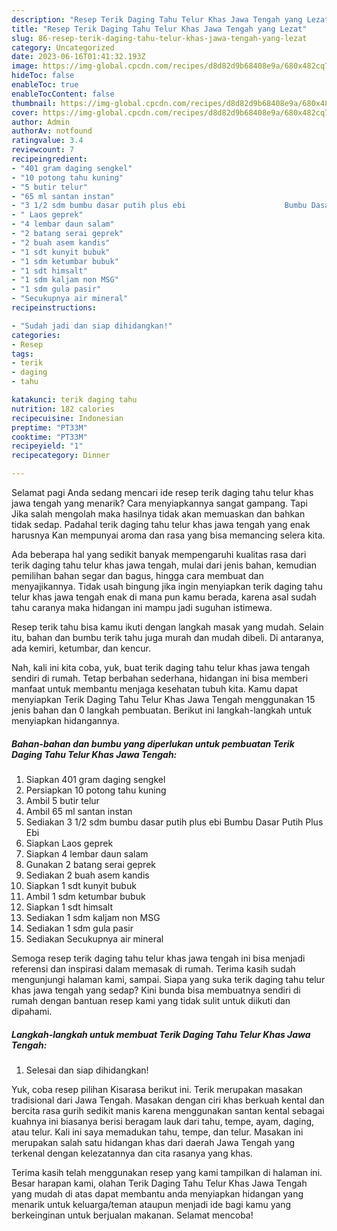 ```yaml
---
description: "Resep Terik Daging Tahu Telur Khas Jawa Tengah yang Lezat"
title: "Resep Terik Daging Tahu Telur Khas Jawa Tengah yang Lezat"
slug: 86-resep-terik-daging-tahu-telur-khas-jawa-tengah-yang-lezat
category: Uncategorized
date: 2023-06-16T01:41:32.193Z
image: https://img-global.cpcdn.com/recipes/d8d82d9b68408e9a/680x482cq70/terik-daging-tahu-telur-khas-jawa-tengah-foto-resep-utama.jpg
hideToc: false
enableToc: true
enableTocContent: false
thumbnail: https://img-global.cpcdn.com/recipes/d8d82d9b68408e9a/680x482cq70/terik-daging-tahu-telur-khas-jawa-tengah-foto-resep-utama.jpg
cover: https://img-global.cpcdn.com/recipes/d8d82d9b68408e9a/680x482cq70/terik-daging-tahu-telur-khas-jawa-tengah-foto-resep-utama.jpg
author: Admin
authorAv: notfound
ratingvalue: 3.4
reviewcount: 7
recipeingredient:
- "401 gram daging sengkel"
- "10 potong tahu kuning"
- "5 butir telur"
- "65 ml santan instan"
- "3 1/2 sdm bumbu dasar putih plus ebi                      Bumbu Dasar Putih Plus Ebi"
- " Laos geprek"
- "4 lembar daun salam"
- "2 batang serai geprek"
- "2 buah asem kandis"
- "1 sdt kunyit bubuk"
- "1 sdm ketumbar bubuk"
- "1 sdt himsalt"
- "1 sdm kaljam non MSG"
- "1 sdm gula pasir"
- "Secukupnya air mineral"
recipeinstructions:

- "Sudah jadi dan siap dihidangkan!"
categories:
- Resep
tags:
- terik
- daging
- tahu

katakunci: terik daging tahu 
nutrition: 182 calories
recipecuisine: Indonesian
preptime: "PT33M"
cooktime: "PT33M"
recipeyield: "1"
recipecategory: Dinner

---
```



Selamat pagi Anda sedang mencari ide resep terik daging tahu telur khas jawa tengah yang menarik? Cara menyiapkannya sangat gampang. Tapi Jika salah mengolah maka hasilnya tidak akan memuaskan dan bahkan tidak sedap. Padahal terik daging tahu telur khas jawa tengah yang enak harusnya Kan mempunyai aroma dan rasa yang bisa memancing selera kita.


Ada beberapa hal yang sedikit banyak mempengaruhi kualitas rasa dari terik daging tahu telur khas jawa tengah, mulai dari jenis bahan, kemudian pemilihan bahan segar dan bagus, hingga cara membuat dan menyajikannya. Tidak usah bingung jika ingin menyiapkan terik daging tahu telur khas jawa tengah enak di mana pun kamu berada, karena asal sudah tahu caranya maka hidangan ini mampu jadi suguhan istimewa.

Resep terik tahu bisa kamu ikuti dengan langkah masak yang mudah. Selain itu, bahan dan bumbu terik tahu juga murah dan mudah dibeli. Di antaranya, ada kemiri, ketumbar, dan kencur.


Nah, kali ini kita coba, yuk, buat terik daging tahu telur khas jawa tengah sendiri di rumah. Tetap berbahan sederhana, hidangan ini bisa memberi manfaat untuk membantu menjaga kesehatan tubuh kita. Kamu dapat menyiapkan Terik Daging Tahu Telur Khas Jawa Tengah menggunakan 15 jenis bahan dan 0 langkah pembuatan. Berikut ini langkah-langkah untuk menyiapkan hidangannya.

<!--inarticleads1-->

##### Bahan-bahan dan bumbu yang diperlukan untuk pembuatan Terik Daging Tahu Telur Khas Jawa Tengah:

1. Siapkan 401 gram daging sengkel
1. Persiapkan 10 potong tahu kuning
1. Ambil 5 butir telur
1. Ambil 65 ml santan instan
1. Sediakan 3 1/2 sdm bumbu dasar putih plus ebi                      Bumbu Dasar Putih Plus Ebi
1. Siapkan  Laos geprek
1. Siapkan 4 lembar daun salam
1. Gunakan 2 batang serai geprek
1. Sediakan 2 buah asem kandis
1. Siapkan 1 sdt kunyit bubuk
1. Ambil 1 sdm ketumbar bubuk
1. Siapkan 1 sdt himsalt
1. Sediakan 1 sdm kaljam non MSG
1. Sediakan 1 sdm gula pasir
1. Sediakan Secukupnya air mineral


Semoga resep terik daging tahu telur khas jawa tengah ini bisa menjadi referensi dan inspirasi dalam memasak di rumah. Terima kasih sudah mengunjungi halaman kami, sampai. Siapa yang suka terik daging tahu telur khas jawa tengah yang sedap? Kini bunda bisa membuatnya sendiri di rumah dengan bantuan resep kami yang tidak sulit untuk diikuti dan dipahami. 

<!--inarticleads2-->

##### Langkah-langkah untuk membuat Terik Daging Tahu Telur Khas Jawa Tengah:


1. Selesai dan siap dihidangkan!

Yuk, coba resep pilihan Kisarasa berikut ini. Terik merupakan masakan tradisional dari Jawa Tengah. Masakan dengan ciri khas berkuah kental dan bercita rasa gurih sedikit manis karena menggunakan santan kental sebagai kuahnya ini biasanya berisi beragam lauk dari tahu, tempe, ayam, daging, atau telur. Kali ini saya memadukan tahu, tempe, dan telur. Masakan ini merupakan salah satu hidangan khas dari daerah Jawa Tengah yang terkenal dengan kelezatannya dan cita rasanya yang khas. 

Terima kasih telah menggunakan resep yang kami tampilkan di halaman ini. Besar harapan kami, olahan Terik Daging Tahu Telur Khas Jawa Tengah yang mudah di atas dapat membantu anda menyiapkan hidangan yang menarik untuk keluarga/teman ataupun menjadi ide bagi kamu yang berkeinginan untuk berjualan makanan. Selamat mencoba!
